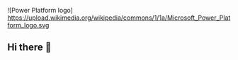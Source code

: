 ![Power Platform logo]
https://upload.wikimedia.org/wikipedia/commons/1/1a/Microsoft_Power_Platform_logo.svg

## Hi there 👋

<!--
**Mboivin259/Mboivin259** is a ✨ _special_ ✨ repository because its `README.md` (this file) appears on your GitHub profile.


# 👋 Welcome — No-code Power Platform Learner

## About Me
I'm currently learning Microsoft Power Platform (Power Apps, SharePoint, Power Automate) as part of a personal and professional development journey.

## 🔧 Project in Progress
I'm building a no-code business application prototype to manage administrative workflows (qualification requests, commissions, and document automation).

## 🧱 Stack Used

- [x] [Microsoft Power Apps](https://powerapps.microsoft.com) (UI)  
- [x] [SharePoint](https://sharepoint.com) (data backend)  
- [x] [Power Automate](https://flow.microsoft.com) (workflow)  
- [ ] [Power BI](https://powerbi.microsoft.com) (future reporting)  
- [x] GitHub (project documentation)

## 🎯 Objective
Create a working no-code solution using Microsoft 365 tools to manage real-world workflows with document generation and approval tracking.

This profile and repository are part of my experimentation and learning process.

✅ Sandbox access requested — awaiting approval.
